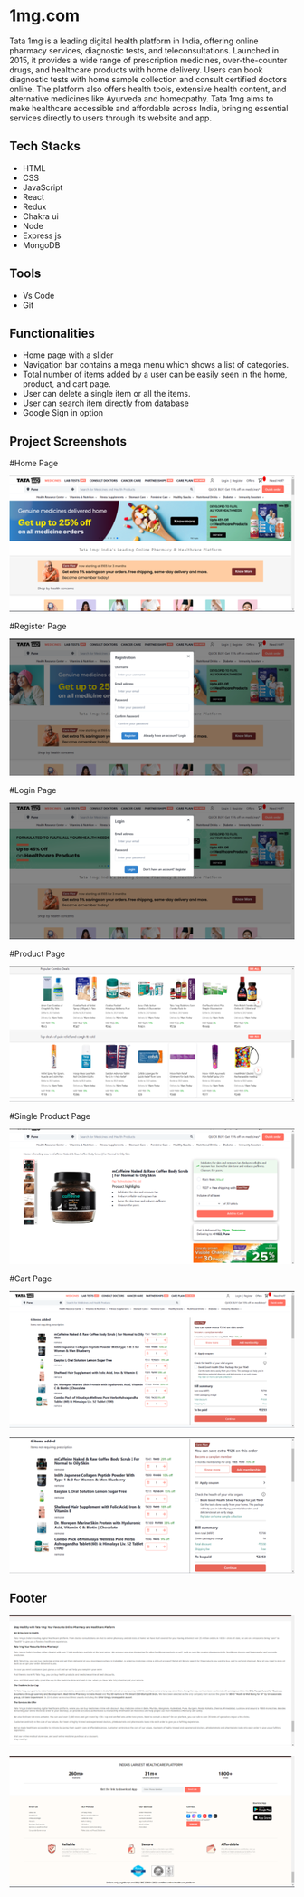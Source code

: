 # 1mg.com

Tata 1mg is a leading digital health platform in India, offering online pharmacy services, diagnostic tests, and teleconsultations. Launched in 2015, it provides a wide range of prescription medicines, over-the-counter drugs, and healthcare products with home delivery. Users can book diagnostic tests with home sample collection and consult certified doctors online. The platform also offers health tools, extensive health content, and alternative medicines like Ayurveda and homeopathy. Tata 1mg aims to make healthcare accessible and affordable across India, bringing essential services directly to users through its website and app.

 ## Tech Stacks

 - HTML
 - CSS
 - JavaScript
 - React
 - Redux
 - Chakra ui
 - Node
 - Express js
 - MongoDB
 


## Tools

 - Vs Code
 - Git


## Functionalities
- Home page with a slider
- Navigation bar contains a mega menu which shows a list of
categories.
- Total number of items added by a user can be easily seen in
the home, product, and cart page.
- User can delete a single item or all the items.
- User can search item directly from database
- Google Sign in option 


    
## Project Screenshots

#Home Page

![App Screenshot](./frontend/src/components/config/banner/home.png)

#Register Page

![App Screenshot](./frontend/src/components/config/banner/registration.png)

#Login Page

![App Screenshot](./frontend/src/components/config/banner/login.png)

#Product Page

![App Screenshot](./frontend/src/components/config/banner/body.png)

#Single Product Page

![App Screenshot](./frontend/src/components/config/banner/singleProductPage.png)

#Cart Page

![App Screenshot](./frontend/src/components/config/banner/addToCartPage1.png)

![App Screenshot](./frontend/src/components/config/banner/addToCartPage.png)

## Footer

![App Screenshot](./frontend/src/components/config/banner/footer1.png)

![App Screenshot](./frontend/src/components/config/banner/footer.png)
